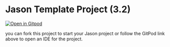 # Jason Template Project (3.2)
[![Open in Gitpod](https://gitpod.io/button/open-in-gitpod.svg)](https://gitpod.io/#https://github.com/jason-lang/template)

you can fork this project to start your Jason project or follow the GitPod link above to open an IDE for the project.
